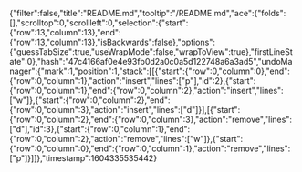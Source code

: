 {"filter":false,"title":"README.md","tooltip":"/README.md","ace":{"folds":[],"scrolltop":0,"scrollleft":0,"selection":{"start":{"row":13,"column":13},"end":{"row":13,"column":13},"isBackwards":false},"options":{"guessTabSize":true,"useWrapMode":false,"wrapToView":true},"firstLineState":0},"hash":"47c4166af0e4e93fb0d2a0c0a5d122748a6a3ad5","undoManager":{"mark":1,"position":1,"stack":[[{"start":{"row":0,"column":0},"end":{"row":0,"column":1},"action":"insert","lines":["p"],"id":2},{"start":{"row":0,"column":1},"end":{"row":0,"column":2},"action":"insert","lines":["w"]},{"start":{"row":0,"column":2},"end":{"row":0,"column":3},"action":"insert","lines":["d"]}],[{"start":{"row":0,"column":2},"end":{"row":0,"column":3},"action":"remove","lines":["d"],"id":3},{"start":{"row":0,"column":1},"end":{"row":0,"column":2},"action":"remove","lines":["w"]},{"start":{"row":0,"column":0},"end":{"row":0,"column":1},"action":"remove","lines":["p"]}]]},"timestamp":1604335535442}